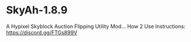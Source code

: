 # SkyAh-1.8.9
A Hypixel Skyblock Auction Flipping Utility Mod... 
How 2 Use Instructions: https://discord.gg/FTGs899V
